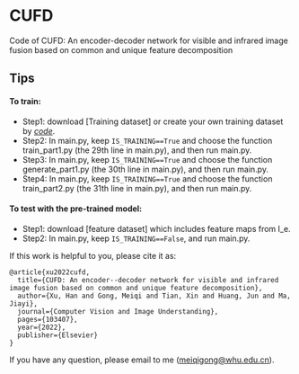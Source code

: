 # CUFD
Code of CUFD: An encoder-decoder network for visible and infrared image fusion based on common and unique feature decomposition

Tips
---------
#### To train:<br>
* Step1: download [Training dataset] or create your own training dataset by [*code*](https://github.com/hanna-xu/utils).
* Step2: In main.py, keep `IS_TRAINING==True` and choose the function train_part1.py (the 29th line in main.py), and then run main.py.
* Step3: In main.py, keep `IS_TRAINING==True` and choose the function generate_part1.py (the 30th line in main.py), and then run main.py.
* Step4: In main.py, keep `IS_TRAINING==True` and choose the function train_part2.py (the 31th line in main.py), and then run main.py.

#### To test with the pre-trained model:<br>
* Step1: download [feature dataset] which includes feature maps from I_e.
* Step2: In main.py, keep `IS_TRAINING==False`, and run main.py.

If this work is helpful to you, please cite it as:
```
@article{xu2022cufd,
  title={CUFD: An encoder--decoder network for visible and infrared image fusion based on common and unique feature decomposition},
  author={Xu, Han and Gong, Meiqi and Tian, Xin and Huang, Jun and Ma, Jiayi},
  journal={Computer Vision and Image Understanding},
  pages={103407},
  year={2022},
  publisher={Elsevier}
}
```
If you have any question, please email to me (meiqigong@whu.edu.cn).
